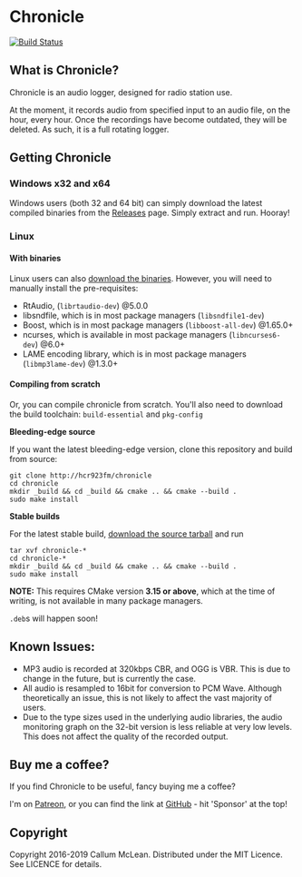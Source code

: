 # Chronicle
[![Build Status](https://api.cirrus-ci.com/github/hcr923fm/chronicle.svg)](https://cirrus-ci.com/github/hcr923fm/chronicle)

## What is Chronicle?

Chronicle is an audio logger, designed for radio station use.

At the moment, it records audio from specified input to an audio file, on the hour, every hour. Once the recordings have become outdated, they will be deleted. As such, it is a full rotating logger.

## Getting Chronicle
### Windows x32 and x64
Windows users (both 32 and 64 bit) can simply download the latest compiled binaries from the [Releases](https://github.com/hcr923fm/chronicle/releases/latest) page. Simply extract and run. Hooray!

### Linux
#### With binaries
Linux users can also [download the binaries](https://github.com/hcr923fm/chronicle/releases/latest). However, you will need to manually install the pre-requisites:
* RtAudio, (`librtaudio-dev`) @5.0.0
* libsndfile, which is in most package managers (`libsndfile1-dev`)
* Boost, which is in most package managers (`libboost-all-dev`) @1.65.0+
* ncurses, which is available in most package managers (`libncurses6-dev`) @6.0+
* LAME encoding library, which is in most package managers (`libmp3lame-dev`) @1.3.0+

#### Compiling from scratch
Or, you can compile chronicle from scratch.
You'll also need to download the build toolchain: `build-essential` and `pkg-config`

**Bleeding-edge source**

If you want the latest bleeding-edge version, clone this repository and build from source:

```
git clone http://hcr923fm/chronicle
cd chronicle
mkdir _build && cd _build && cmake .. && cmake --build .
sudo make install
```

**Stable builds**

For the latest stable build, [download the source tarball](https://github.com/hcr923fm/chronicle/releases/latest) and run

```
tar xvf chronicle-*
cd chronicle-*
mkdir _build && cd _build && cmake .. && cmake --build .
sudo make install
```

**NOTE:** This requires CMake version **3.15 or above**, which at the time of writing, is not available in many package managers.

`.deb`s will happen soon!

## Known Issues:
* MP3 audio is recorded at 320kbps CBR, and OGG is VBR. This is due to change in the future, but is currently the case.
* All audio is resampled to 16bit for conversion to PCM Wave. Although theoretically an issue, this is not likely to affect the vast majority of users.
* Due to the type sizes used in the underlying audio libraries, the audio monitoring graph on the 32-bit version is less reliable at very low levels. This does not affect the quality of the recorded output.

## Buy me a coffee?
If you find Chronicle to be useful, fancy buying me a coffee?

I'm on [Patreon](https://patreon.com/calmcl1), or you can find the link at [GitHub](https://github.com/hcr923fm/chronicle) - hit 'Sponsor' at the top!

## Copyright
Copyright 2016-2019 Callum McLean.
Distributed under the MIT Licence. See LICENCE for details.
